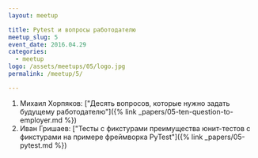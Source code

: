 ```yaml
---
layout: meetup

title: Pytest и вопросы работодателю
meetup_slug: 5
event_date: 2016.04.29
categories: 
  - meetup 
logo: /assets/meetups/05/logo.jpg
permalink: /meetup/5/

---
```


1. Михаил Хорпяков: ["Десять вопросов, которые нужно задать будущему работодателю"]({% link _papers/05-ten-question-to-employer.md %})
2. Иван Гришаев: ["Тесты с фикстурами преимущества юнит-тестов с фикстурами на примере фреймворка PyTest"]({% link _papers/05-pytest.md %})
